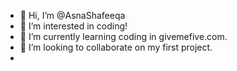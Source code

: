 - 👋 Hi, I’m @AsnaShafeeqa
- 👀 I’m interested in coding!
- 🌱 I’m currently learning coding in givemefive.com.
- 💞️ I’m looking to collaborate on my first project.
- 

<!---
AsnaShafeeqa/AsnaShafeeqa is a ✨ special ✨ repository because its `README.md` (this file) appears on your GitHub profile.
You can click the Preview link to take a look at your changes.


#Asna's First Project for GiveMeFive
print("Dearest reader, It has come to this Author's notice that you, who could possibly be a budding young fantasizer like me, are in search of the right book to start off your journey with. And it is with infinite amiability and on my side and palpable interest on yours, that we travel through this virtual library, where I shall be your virtual guide to get you hooked up with the \"parfaite\" novella! Bon voyage!") 
print("Perhaps your disney princess song like reveling moment is right now. \"Your the one I've been waiting for all of my life!\" I bet you can hear Elsa's voice while reading that. But now the time has arrived for you to embark on this wonderful quest with me as your guide. To make this a whole less daunting and a lot more of a play on the heartstrings, I shall be asking you a few queries to customize the best matched book based on your preferences.")
print("Now let the games begin!

question_bank={"1":"You\'ve got an hour to spend in the bookstore/library, where do you start?", "A2": "What do you look for when choosing a book?"}

options_bank={"1":["1-Bounce around from section to section browsing whatever looks good.", "Bounce around from section to section browsing whatever looks good.", "An hour in the bookstore - in my dreams!", "Check out my favorite authors to see if there's anything new."], "A2":["A book by one of my favorite authors.", "The next book on my \'to read\' list.", "Something a bit different/unusual.", "I usually choose books that have been recommended to me by friends."]}
for i in question_bank.keys():
   print(i, question_bank[i])
   for a in options_bank.keys():
    if a==i:
     print(a, options_bank[a])
